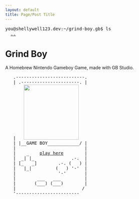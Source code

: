 ```yaml
---
layout: default
title: Page/Post Title
---
```

<pre>
you@shellywell123.dev:~/grind-boy.gb$ ls
  <a href="../../tree/games/index.html">..</a>
</pre>

# Grind Boy

A Homebrew Nintendo Gameboy Game, made with GB Studio.

<pre>
   .--------------------------.
   | .----------------------. |
   |   <img src="./tree/games/attachments/gb-grind-boy.gif" width="175
  ">
   | |__GAME BOY____________/ |
   |                          |
   |    _    <a href="https://shellywell123.github.io/Grind-Boy.gb/build/web/index.html">play here</a>        |
   |  _| |_              .-.  |
   | [_   _]        .-. (   ) |
   |   |_|         (   ) '-'  |
   |                '-'       |
   |        ___   ___         |
   |       (___) (___)        |
   |                         /
   '------------------------
</pre>
